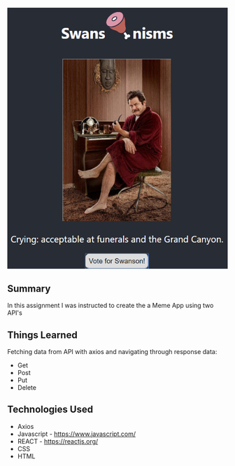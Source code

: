 <p align="center">
<img src="src/images/Swanson-Screen_Shot.PNG">
</p>

## Summary

In this assignment I was instructed to create the a Meme App using two API's

## Things Learned

Fetching data from API with axios and navigating through response data:

- Get
- Post
- Put
- Delete

## Technologies Used

- Axios
- Javascript - https://www.javascript.com/
- REACT - https://reactjs.org/
- CSS
- HTML
